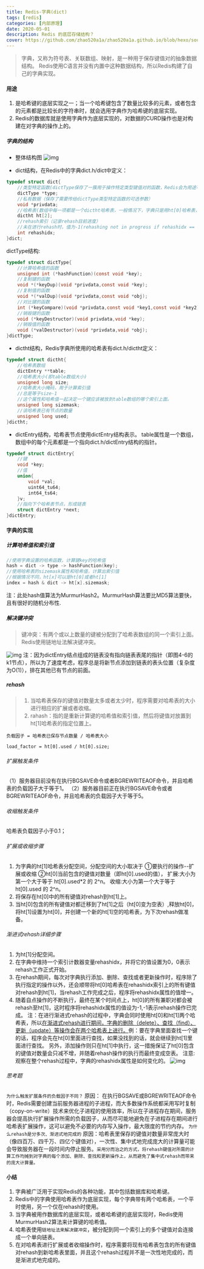 ```yaml
---
title: Redis-字典(dict)
tags: [redis]
categories: [内部原理]
date: 2020-05-01
description: Redis 的底层存储结构？
cover: https://github.com/zhao520a1a/zhao520a1a.github.io/blob/hexo/source/cover/Redis-dict.jpg?raw=true
---
```


> 字典，又称为符号表、关联数组、映射，是一种用于保存键值对的抽象数据结构。
> Redis使用C语言并没有内置中这种数据结构，所以Redis构建了自己的字典实现。

#### 用途

1. 是哈希键的底层实现之一；当一个哈希键包含了数量比较多的元素，或者包含的元素都是比较长的字符串时，就会选用字典作为哈希键的底层实现。
2. Redis的数据库就是使用字典作为底层实现的，对数据的CURD操作也是对构建在对字典的操作上的。

##### 字典的结构

- 整体结构图
  <img src="Redis-字典(dict)/watermark,type_ZmFuZ3poZW5naGVpdGk,shadow_10,text_aHR0cHM6Ly9ibG9nLmNzZG4ubmV0L3N1bnNoaW5lX1lH,size_16,color_FFFFFF,t_70" alt="img" />

- dict结构，在Redis中的字典dict.h/dict中定义：

```c
typedef struct dict{
    //类型特定函数(dictType保存了一簇用于操作特定类型键值对的函数，Redis会为用途不同的字典设置不同的类型特定函数)
    dictType *type;
    //私有数据（保存了需要传给dictType类型特定函数的可选参数）
    void *privdata;
    //哈希表(数组中每一项都是一个dictht哈希表，一般情况下，字典只是用ht[0]哈希表，ht[1]只会在对hr[0]进行rehash时使用)
    dictht ht[2];
    //rehash索引（记录rehash目前进度）
    //未在进行rehash时，值为-1(rehashing not in progress if rehashidx == -1)
    int rehashidx;
}dict;
```

dictType结构:

```c
typedef struct dictType{
    //计算哈希值的函数
    unsigned int (*hashFunction)(const void *key);
    //复制键的函数
    void *(*keyDup)(void *privdata,const void *key);
    //复制值的函数
    void *(*valDup)(void *privdata,const void *obj);
    //对比键的函数
    int (*keyCompare)(void *privdata,const void *key1,const void *key2);
    //销毁键的函数
    void (*keyDestructor)(void privdata,void *key);
    //销毁值的函数
    void (*valDestructor)(void *privdata,void *obj);
}dictType;
```

- dictht结构，Redis字典所使用的哈希表有dict.h/dictht定义：

```c
typedef struct dictht{
    //哈希表数组
    dictEntry **table;
    //哈希表大小(即table数组大小)
    unsigned long size;
    //哈希表大小掩码，用于计算索引值
    //总是等于size-1
    //这个属性和哈希值一起决定一个键应该被放到table数组的哪个索引上面。
    unsigned long sizemask;
    //该哈希表已有节点的数量
    unsigned long used;
}dictht;
```

- dictEntry结构，哈希表节点使用dictEntry结构表示。 table属性是一个数组，数组中的每个元素都是一个指向dict.h/dictEntry结构的指针。

```c
typedef struct dictEntry{
    //键
    void *key;
    //值
    union{
        void *val;
        uint64_tu64;
        int64_ts64;
    }v;
    //指向下个哈希表节点，形成链表
    struct dictEntry *next;
}dictEntry;
```

#### 字典的实现

##### 计算哈希值和索引值

```c
//使用字典设置的哈希函数，计算键key的哈希值
hash = dict -> type -> hashFunction(key);
//使用哈希表的sizemask属性和哈希值，计算出索引值
//根据情况不同，ht[x]可以是ht[0]或者ht[1]
index = hash & dict -> ht[x].sizemask;
```

注：此处hash值算法为MurmurHash2。MurmurHash算法要比MD5算法要快，且有很好的随机分布性.

##### 解决键冲突

> 键冲突：有两个或以上数量的键被分配到了哈希表数组的同一个索引上面。
> Redis使用链地址法解决键冲突。

<img src="Redis-字典(dict)/watermark,type_ZmFuZ3poZW5naGVpdGk,shadow_10,text_aHR0cHM6Ly9ibG9nLmNzZG4ubmV0L3N1bnNoaW5lX1lH,size_16,color_FFFFFF,t_70_2" alt="img" />
注：因为dictEntry结点组成的链表没有指向链表表尾的指针（即图4-6的k1节点），所以为了速度考虑，程序总是将新节点添加到链表的表头位置（复杂度为O(1)），排在其他已有节点的前面。

##### rehash

> 1. 当哈希表保存的键值对数量太多或者太少时，程序需要对哈希表的大小进行相应的扩展或者收缩。
> 2. rahash：指的是重新计算键的哈希值和索引值，然后将键值对放置到ht[1]哈希表的指定位置上。

`负载因子 = 哈希表已保存节点数量 / 哈希表大小`

```
load_factor = ht[0].used / ht[0].size;
```

###### 扩展触发条件

（1）服务器目前没有在执行BGSAVE命令或者BGREWRITEAOF命令，并且哈希表的负载因子大于等于1。
（2）服务器目前正在执行BGSAVE命令或者BGREWRITEAOF命令，并且哈希表的负载因子大于等于5。

###### 收缩触发条件

哈希表负载因子小于0.1；

###### 扩展或收缩步骤

1. 为字典的ht[1]哈希表分配空间，分配空间的大小取决于
   ①要执行的操作--扩展或收缩
   ②ht[0]当前包含的键值对数量（即ht[0].used的值），
   扩展:大小为第一个大于等于 ht[0].used\*2 的 2^n。
   收缩:大小为第一个大于等于 ht[0].used 的 2^n。
2. 将保存在ht[0]中的所有键值对rehash到ht[1]上。
3. 当ht[0]包含的所有键值对都迁移到了ht[1]之后（ht[0]变为空表）,释放ht[0]，将ht[1]设置为ht[0]，并创建一个新的ht[1]空的哈希表，为下次rehash做准备。

###### 渐进式rehash详细步骤

1. 为ht[1]分配空间。
2. 在字典中维持一个索引计数器变量rehashidx，并将它的值设置为0，0表示rehash工作正式开始。
3. 在rehash期间，每次对字典执行添加、删除、查找或者更新操作时，程序除了执行指定的操作以外，还会顺带将ht[0]哈希表在rehashidx索引上的所有键值对rehash到ht[1]，当rehash工作完成之后，程序将rehashidx属性的值增一。
4. 随着自点操作的不断执行，最终在某个时间点上，ht[0]的所有兼职对都会被rehash至ht[1]，这时程序将rehashidx属性的值设为-1,-1表示rehash操作已完成。
   注：在进行渐进式rehash的过程中，字典会同时使用ht[0]和ht[1]两个哈希表，所以<u>在渐进式rehash进行期间，字典的删除（delete）、查找（find）、更新（update）等操作会在两个哈希表上进行。</u>例：要在字典里面查找一个键的话，程序会先在ht[0]里面进行查找，如果没找到的话，就会继续到ht[1]里面进行查找。
   另外，添加操作则只在ht[1]中执行，这一措施保证了ht[0]包含的键值对数量会只减不增，并随着rehash操作的执行而最终变成空表。
   注意:观察在整个rehash过程中，字典的rehashidx属性是如何变化的。
   <img src="Redis-字典(dict)/watermark,type_ZmFuZ3poZW5naGVpdGk,shadow_10,text_aHR0cHM6Ly9ibG9nLmNzZG4ubmV0L3N1bnNoaW5lX1lH,size_16,color_FFFFFF,t_70_1" alt="img" />
   &nbsp;

###### 思考题

`为什么触发扩展条件的负载因子不同？`
原因： 在执行BGSAVE或BGREWRITEAOF命令时，Redis需要创建当前服务器进程的子进程，而大多数操作系统都采用写时复制（copy-on-write）技术来优化子进程的使用效率，所以在子进程存在期间，服务器会提高执行扩展操作所需的负载因子，从而尽可能地避免在子进程存在期间进行哈希表扩展操作，这可以避免不必要的内存写入操作，最大限度的节约内存。
`为什么rehash是分多次、渐进式地完成的`
原因：哈希表里保存的键值对数量非常庞大时（像四百万、四千万、四亿个键值对），一次性、集中式地完成庞大的计算量可能会导致服务器在一段时间内停止服务。`采用分而治之的方式，将rehash键值对所需的计算工作均摊到对字典的每个添加、删除、查找和更新操作上，从而避免了集中式rehash而带来的庞大计算量。`

#### 小结

1. 字典被广泛用于实现Redis的各种功能，其中包括数据库和哈希键。
2. Redis中的字典使用哈希表作为底层实现，每个字典带有两个哈希表，一个平时使用，另一个仅在rehash时使用。
3. 当字典被用作数据库的底层实现，或者哈希键的底层实现时，Redis使用MurmurHash2算法来计算键的哈希值。
4. 哈希表使用`链地址法来解决键冲突`，被分配到同一个索引上的多个键值对会连接成一个单向链表。
5. 在对哈希表进行扩展或者收缩操作时，程序需要将现有哈希表包含的所有键值对rehash到新哈希表里面，并且这个rehash过程并不是一次性地完成的，而是渐进式地完成的。
